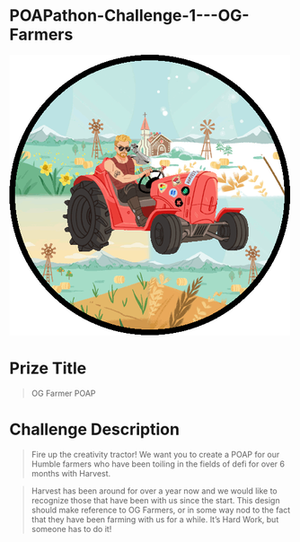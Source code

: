 # POAPathon-Challenge-1---OG-Farmers
![Image](https://github.com/rob-lw/POAPathon-Challenge-1---OG-Farmers/blob/main/POAPathon%20Challenge%201%20-%20OG%20Farmers.png)

# Prize Title
> OG Farmer POAP

# Challenge Description
> Fire up the creativity tractor! We want you to create a POAP for our Humble farmers who have been toiling in the fields of defi for over 6 months with Harvest.

> Harvest has been around for over a year now and we would like to recognize those that have been with us since the start. This design should make reference to OG Farmers, or in some way nod to the fact that they have been farming with us for a while. It’s Hard Work, but someone has to do it!
